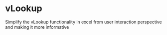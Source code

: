 # vLookup
Simplify the vLookup functionality in excel from user interaction perspective and making it more informative
